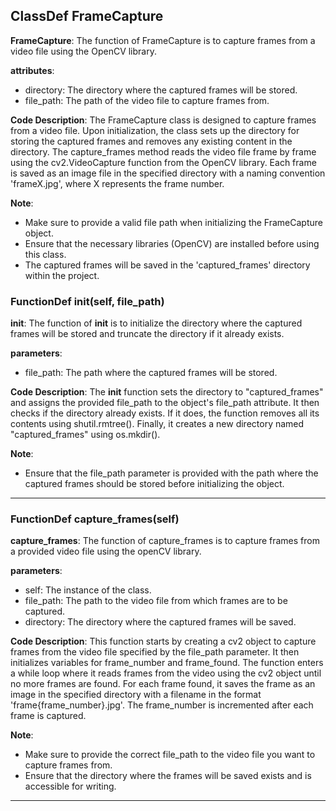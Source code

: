 ## ClassDef FrameCapture
**FrameCapture**: The function of FrameCapture is to capture frames from a video file using the OpenCV library.

**attributes**:
- directory: The directory where the captured frames will be stored.
- file_path: The path of the video file to capture frames from.

**Code Description**:
The FrameCapture class is designed to capture frames from a video file. Upon initialization, the class sets up the directory for storing the captured frames and removes any existing content in the directory. The capture_frames method reads the video file frame by frame using the cv2.VideoCapture function from the OpenCV library. Each frame is saved as an image file in the specified directory with a naming convention 'frameX.jpg', where X represents the frame number.

**Note**:
- Make sure to provide a valid file path when initializing the FrameCapture object.
- Ensure that the necessary libraries (OpenCV) are installed before using this class.
- The captured frames will be saved in the 'captured_frames' directory within the project.
### FunctionDef __init__(self, file_path)
**__init__**: The function of __init__ is to initialize the directory where the captured frames will be stored and truncate the directory if it already exists.

**parameters**:
- file_path: The path where the captured frames will be stored.

**Code Description**:
The __init__ function sets the directory to "captured_frames" and assigns the provided file_path to the object's file_path attribute. It then checks if the directory already exists. If it does, the function removes all its contents using shutil.rmtree(). Finally, it creates a new directory named "captured_frames" using os.mkdir().

**Note**:
- Ensure that the file_path parameter is provided with the path where the captured frames should be stored before initializing the object.
***
### FunctionDef capture_frames(self)
**capture_frames**: The function of capture_frames is to capture frames from a provided video file using the openCV library.

**parameters**:
- self: The instance of the class.
- file_path: The path to the video file from which frames are to be captured.
- directory: The directory where the captured frames will be saved.

**Code Description**:
This function starts by creating a cv2 object to capture frames from the video file specified by the file_path parameter. It then initializes variables for frame_number and frame_found. The function enters a while loop where it reads frames from the video using the cv2 object until no more frames are found. For each frame found, it saves the frame as an image in the specified directory with a filename in the format 'frame{frame_number}.jpg'. The frame_number is incremented after each frame is captured.

**Note**:
- Make sure to provide the correct file_path to the video file you want to capture frames from.
- Ensure that the directory where the frames will be saved exists and is accessible for writing.
***
